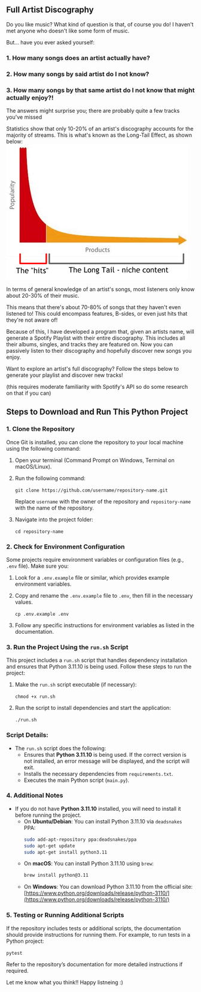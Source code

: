 ## Full Artist Discography

Do you like music? What kind of question is that, of course you do! I haven't met anyone who doesn't like some form of music.

But... have you ever asked yourself:
### 1. How many songs does an artist actually have? 
### 2. How many songs by said artist do I not know?
### 3. How many songs by that same artist do I not know that might actually enjoy?!

The answers might surprise you; there are probably quite a few tracks you've missed

Statistics show that only 10-20% of an artist's discography accounts for the majority of streams. This is what's known as the Long-Tail Effect, as shown below:
![alt text](img/image.png)

In terms of general knowledge of an artist's songs, most listeners only know about 20-30% of their music. 

This means that there's about 70-80% of songs that they haven't even listened to! This could encompass features, B-sides, or even just hits that they're not aware of!

Because of this, I have developed a program that, given an artists name, will generate a Spotify Playlist with their entire discography. This includes all their albums, singles, and tracks they are featured on. Now you can passively listen to their discography and hopefully discover new songs you enjoy.

Want to explore an artist's full discography? Follow the steps below to generate your playlist and discover new tracks!

(this requires moderate familiarity with Spotify's API so do some research on that if you can)

## Steps to Download and Run This Python Project

### 1. Clone the Repository
Once Git is installed, you can clone the repository to your local machine using the following command:

1. Open your terminal (Command Prompt on Windows, Terminal on macOS/Linux).
2. Run the following command:

   `git clone https://github.com/username/repository-name.git`

   Replace `username` with the owner of the repository and `repository-name` with the name of the repository.

3. Navigate into the project folder:

   `cd repository-name`

### 2. Check for Environment Configuration
Some projects require environment variables or configuration files (e.g., `.env` file). Make sure you:

1. Look for a `.env.example` file or similar, which provides example environment variables.
2. Copy and rename the `.env.example` file to `.env`, then fill in the necessary values.

   `cp .env.example .env`

3. Follow any specific instructions for environment variables as listed in the documentation.

### 3. Run the Project Using the `run.sh` Script
This project includes a `run.sh` script that handles dependency installation and ensures that Python 3.11.10 is being used. Follow these steps to run the project:

1. Make the `run.sh` script executable (if necessary):

   `chmod +x run.sh`

2. Run the script to install dependencies and start the application:

   `./run.sh`

### Script Details:
- The `run.sh` script does the following:
  - Ensures that **Python 3.11.10** is being used. If the correct version is not installed, an error message will be displayed, and the script will exit.
  - Installs the necessary dependencies from `requirements.txt`.
  - Executes the main Python script (`main.py`).

### 4. Additional Notes
- If you do not have **Python 3.11.10** installed, you will need to install it before running the project.
  - On **Ubuntu/Debian**: You can install Python 3.11.10 via `deadsnakes` PPA:
    ```bash
    sudo add-apt-repository ppa:deadsnakes/ppa
    sudo apt-get update
    sudo apt-get install python3.11
    ```
  - On **macOS**: You can install Python 3.11.10 using `brew`:
    ```bash
    brew install python@3.11
    ```
  - On **Windows**: You can download Python 3.11.10 from the official site: [https://www.python.org/downloads/release/python-3110/](https://www.python.org/downloads/release/python-3110/)

### 5. Testing or Running Additional Scripts
If the repository includes tests or additional scripts, the documentation should provide instructions for running them. For example, to run tests in a Python project:

   `pytest`

Refer to the repository’s documentation for more detailed instructions if required.

Let me know what you think!! Happy listneing :)
